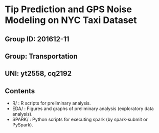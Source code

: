 # Tip Prediction and GPS Noise Modeling on NYC Taxi Dataset
## Group ID: 201612-11
## Group: Transportation
## UNI: yt2558, cq2192

## Contents

+ R/ : R scripts for preliminary analysis.
+ EDA/ : Figures and graphs of preliminary analysis (exploratory data analysis).
+ SPARK/ : Python scripts for executing spark (by spark-submit or PySpark).
